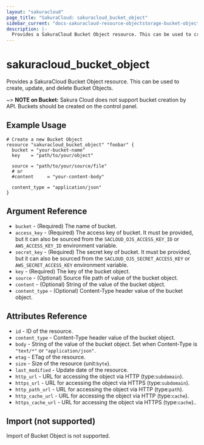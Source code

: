 ```yaml
---
layout: "sakuracloud"
page_title: "SakuraCloud: sakuracloud_bucket_object"
sidebar_current: "docs-sakuracloud-resource-objectstorage-bucket-object"
description: |-
  Provides a SakuraCloud Bucket Object resource. This can be used to create, update, and delete Bucket Objects.
---
```


# sakuracloud\_bucket\_object

Provides a SakuraCloud Bucket Object resource. This can be used to create, update, and delete Bucket Objects.

~> **NOTE on Bucket:**  Sakura Cloud does not support bucket creation by API.
Buckets should be created on the control panel.

## Example Usage

```hcl
# Create a new Bucket Object
resource "sakuracloud_bucket_object" "foobar" {
  bucket = "your-bucket-name"
  key    = "path/to/your/object"
  
  source = "path/to/your/source/file"
  # or
  #content     = "your-content-body"
  
  content_type = "application/json"
}
```


## Argument Reference

* `bucket` - (Required) The name of bucket.
* `access_key` - (Required) The access key of bucket. It must be provided, but it can also be sourced from the `SACLOUD_OJS_ACCESS_KEY_ID` or `AWS_ACCESS_KEY_ID` environment variable.
* `secret_key` - (Required) The secret key of bucket. It must be provided, but it can also be sourced from the `SACLOUD_OJS_SECRET_ACCESS_KEY` or `AWS_SECRET_ACCESS_KEY` environment variable.
* `key` - (Required) The key of the bucket object.
* `source` - (Optional) Source file path of value of the bucket object.
* `content` - (Optional) String of the value of the bucket object. 
* `content_type` - (Optional) Content-Type header value of the bucket object.

## Attributes Reference

* `id` - ID of the resource.
* `content_type` - Content-Type header value of the bucket object.
* `body` - String of the value of the bucket object. Set when Content-Type is `"text/*"` or `"application/json"`.
* `etag` - ETag of the resource.
* `size` - Size of the resource (unit:`byte`).
* `last_modified` - Update date of the resource.
* `http_url` - URL for accessing the object via HTTP (type:`subdomain`).
* `https_url` - URL for accessing the object via HTTPS (type:`subdomain`).
* `http_path_url` - URL for accessing the object via HTTP (type:`path`).
* `http_cache_url` - URL for accessing the object via HTTP (type:`cache`).
* `https_cache_url` - URL for accessing the object via HTTPS (type:`cache`)..


## Import (not supported)

Import of Bucket Object is not supported.
